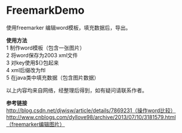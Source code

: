 # FreemarkDemo
使用freemarker 编辑word模板，填充数据后，导出。

**使用方法**  
1 制作word模板（包含一张图片）  
2 将word保存为2003 xml文件  
3 对key使用${}包起来  
4 xml后缀改为ftl  
5 在java类中填充数据（包含图片数据）  

以上内容均来自网络，经整理后得到，如有疑问请联系作者。

**参考链接**  
http://blog.csdn.net/djwjsw/article/details/7869231（操作word比较）
http://www.cnblogs.com/dyllove98/archive/2013/07/10/3181579.html（freemarker编辑图片）
